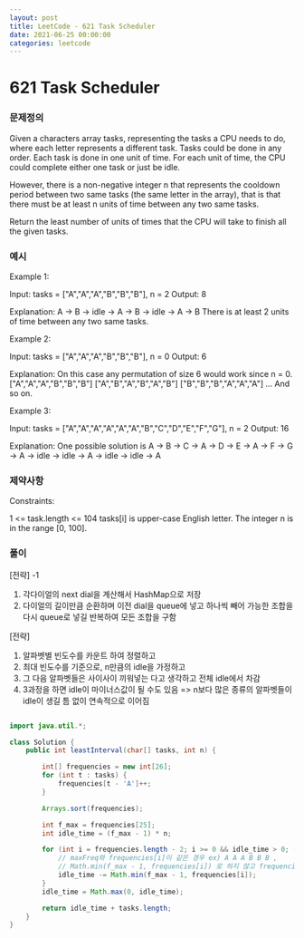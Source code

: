 ```yaml
---
layout: post
title: LeetCode - 621 Task Scheduler
date: 2021-06-25 00:00:00
categories: leetcode
---
```


# 621 Task Scheduler

### 문제정의
Given a characters array tasks, representing the tasks a CPU needs to do, where each letter represents a different task. Tasks could be done in any order. Each task is done in one unit of time. For each unit of time, the CPU could complete either one task or just be idle.

However, there is a non-negative integer n that represents the cooldown period between two same tasks (the same letter in the array), that is that there must be at least n units of time between any two same tasks.

Return the least number of units of times that the CPU will take to finish all the given tasks.

### 예시

Example 1:

Input: tasks = ["A","A","A","B","B","B"], n = 2
Output: 8

Explanation: 
A -> B -> idle -> A -> B -> idle -> A -> B
There is at least 2 units of time between any two same tasks.

Example 2:

Input: tasks = ["A","A","A","B","B","B"], n = 0
Output: 6

Explanation: On this case any permutation of size 6 would work since n = 0.
["A","A","A","B","B","B"]
["A","B","A","B","A","B"]
["B","B","B","A","A","A"]
...
And so on.

Example 3:

Input: tasks = ["A","A","A","A","A","A","B","C","D","E","F","G"], n = 2
Output: 16

Explanation: 
One possible solution is
A -> B -> C -> A -> D -> E -> A -> F -> G -> A -> idle -> idle -> A -> idle -> idle -> A
 
### 제약사항
Constraints:

1 <= task.length <= 104
tasks[i] is upper-case English letter.
The integer n is in the range [0, 100].

### 풀이
[전략] -1
1. 각다이얼의 next dial을 계산해서 HashMap으로 저장
2. 다이얼의 길이만큼 순환하며 이전 dial을 queue에 넣고 하나씩 빼어 가능한 조합을 다시 queue로 넣길 반복하여 모든 조합을 구함


[전략]
1. 알파벳별 빈도수를 카운트 하여 정렬하고
2. 최대 빈도수를 기준으로, n만큼의 idle을 가정하고
3. 그 다음 알파벳들은 사이사이 끼워넣는 다고 생각하고 전체 idle에서 차감
4. 3과정을 하면 idle이 마이너스값이 될 수도 있음 => n보다 많은 종류의 알파벳들이 idle이 생길 틈 없이 연속적으로 이어짐

```java

import java.util.*;

class Solution {
    public int leastInterval(char[] tasks, int n) {

        int[] frequencies = new int[26];
        for (int t : tasks) {
            frequencies[t - 'A']++;
        }

        Arrays.sort(frequencies);

        int f_max = frequencies[25];
        int idle_time = (f_max - 1) * n;

        for (int i = frequencies.length - 2; i >= 0 && idle_time > 0; --i) {
            // maxFreq와 frequencies[i]이 같은 경우 ex) A A A B B B ,
            // Math.min(f_max - 1, frequencies[i]) 로 하지 않고 frequencies[i]로 하면 A 간 idle에 B를 연속으로 넣는 일이 카운트됨.
            idle_time -= Math.min(f_max - 1, frequencies[i]);
        }
        idle_time = Math.max(0, idle_time);

        return idle_time + tasks.length;
    }
}

```

